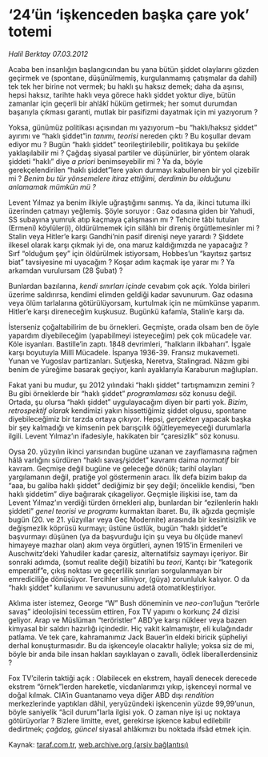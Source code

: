 # ‘24’ün ‘işkenceden başka çare yok’ totemi

*Halil Berktay 07.03.2012*

<div class="yazi"><p>Acaba ben insanlığın başlangıcından bu yana bütün şiddet olaylarını gözden geçirmek ve (spontane, düşünülmemiş, kurgulanmamış çatışmalar da dahil) tek tek her birine not vermek; bu haklı şu haksız demek; daha da aşırısı, hepsi haksız, tarihte haklı veya görece haklı şiddet yoktur diye, bütün zamanlar için geçerli bir ahlâkî hüküm getirmek; her somut durumdan başarıyla çıkması garanti, mutlak bir pasifizmi dayatmak için mi yazıyorum ? </p>
<p>Yoksa, günümüz politikası açısından mı yazıyorum –bu “haklı/haksız şiddet” ayırımı ve “haklı şiddet”in <i>tanımı</i>, <i>teorisi</i> nereden çıktı ? Bu koşullar devam ediyor mu ? Bugün “haklı şiddet” teorileştirilebilir, politikaya bu şekilde yaklaşılabilir mi ? Çağdaş siyasal partiler ve düşünürler, bir yöntem olarak şiddeti “haklı” diye <i>a priori</i> benimseyebilir mi ? Ya da, böyle gerekçelendirilen “haklı şiddet”lere yakın durmayı kabullenen bir yol çizebilir mi ? <i>Benim bu tür yönsemelere itiraz ettiğimi, derdimin bu olduğunu anlamamak mümkün mü ?</i></p>
<p>Levent Yılmaz ya benim ilkiyle uğraştığımı sanmış. Ya da, ikinci tutuma ilki üzerinden çatmayı yeğlemiş. Şöyle soruyor : Gaz odasına giden bir Yahudi, SS subayına yumruk atıp kaçmaya çalışmasın mı ? Tehcire tâbi tutulan (Ermeni) köylüler(i), öldürülmemek için silâhlı bir direniş örgütlemesinler mi ? Stalin veya Hitler’e karşı Gandhi’nin pasif direnişi neye yarardı ? Şiddete ilkesel olarak karşı çıkmak iyi de, ona maruz kaldığımızda ne yapacağız ? Sırf “olduğum şey” için öldürülmek istiyorsam, Hobbes’un “kayıtsız şartsız biat” tavsiyesine mi uyacağım ? Koşar adım kaçmak işe yarar mı ? Ya arkamdan vurulursam (28 Şubat) ?</p>
<p>Bunlardan bazılarına, <i>kendi sınırları içinde</i> cevabım çok açık. Yolda birileri üzerime saldırırsa, kendimi elimden geldiği kadar savunurum. Gaz odasına veya ölüm tarlalarına götürülüyorsam, kurtulmak için ne mümkünse yaparım. Hitler’e karşı direneceğim kuşkusuz. Bugünkü kafamla, Stalin’e karşı da. </p>
<p>İsterseniz çoğaltabilirim de bu örnekleri. Geçmişte, orada olsam ben de öyle yapardım diyebileceğim (yapabilmeyi isteyeceğim) pek çok mücadele var. Köle isyanları. Bastille’in zaptı. 1848 devrimleri, “halkların ilkbaharı”. İşgale karşı boyutuyla Millî Mücadele. İspanya 1936-39. Fransız mukavemeti. Yunan ve Yugoslav partizanları. Sutjeska, Neretva, Stalingrad. Nâzım gibi benim de yüreğime basarak geçiyor, kanlı ayaklarıyla Karaburun mağlupları.</p>
<p>Fakat yani bu mudur, şu 2012 yılındaki “haklı şiddet” tartışmamızın zemini ? Bu gibi örneklerde bir “haklı şiddet” <i>programlaması</i> söz konusu değil. Ortada, şu olursa “haklı şiddet” uygulayacağım diyen bir parti yok. <i>Bizim</i>, <i>retrospektif olarak</i> kendimizi yakın hissettiğimiz şiddet olgusu, spontane diyebileceğimiz bir tarzda ortaya çıkıyor. Hepsi, <i>gerçekten</i> yapacak başka bir şey kalmadığı ve kimsenin pek barışçılık öğütleyemeyeceği durumlarla ilgili. Levent Yılmaz’ın ifadesiyle, hakikaten bir “çaresizlik” söz konusu.</p>
<p>Oysa 20. yüzyılın ikinci yarısından bugüne uzanan ve zayıflamasına rağmen hâlâ varlığını sürdüren “haklı savaş/şiddet” kavramı daima <i>normatif</i> bir kavram. Geçmişe değil bugüne ve geleceğe dönük; tarihî olayları yargılamanın değil, pratiğe yol göstermenin aracı. İlk defa bizim bakıp da “aaa, bu galiba haklı şiddet” dediğimiz bir şey değil; öncelikle kendisi, “ben haklı şiddetim” diye bağırarak çıkageliyor. Geçmişle ilişkisi ise, tam da Levent Yılmaz’ın verdiği türden örnekleri alıp, bunlardan bir “ezilenlerin haklı şiddeti” <i>genel teorisi ve programı</i> kurmaktan ibaret. Bu, ilk ağızda geçmişle bugün (20. ve 21. yüzyıllar veya Geç Modernite) arasında bir kesintisizlik ve değişmezlik köprüsü kurmayı; üstüne üstlük, bugün “haklı şiddet”e başvurmayı düşünen (ya da başvurduğu için şu veya bu ölçüde manevî himayeye mazhar olan) akım veya örgütleri, aynen 1915’in Ermenileri ve Auschwitz’deki Yahudiler kadar çaresiz, alternatifsiz saymayı içeriyor. Bir sonraki adımda, (somut realite değil) bizatihî bu <i>teori</i>, Kantçı bir “kategorik emperatif”e, çıkış noktası ve geçerlilik sınırları sorgulanmayan bir emrediciliğe dönüşüyor. Tercihler siliniyor, (güya) zorunluluk kalıyor. O da “haklı şiddet” kullanımı ve savunusunu adetâ otomatikleştiriyor.</p>
<p>Aklıma ister istemez, George “W” Bush döneminin ve <i>neo-con</i>’luğun “terörle savaş” ideolojisini tecessüm ettiren, Fox TV yapımı o korkunç <i>24</i> dizisi geliyor. Arap ve Müslüman “teröristler” ABD’ye karşı nükleer veya bazen kimyasal bir saldırı hazırlığı içindedir. Hiç vakit kalmamıştır, eli kulağındadır patlama. Ve tek çare, kahramanımız Jack Bauer’in eldeki biricik şüpheliyi derhal konuşturmasıdır. Bu da işkenceyle olacaktır haliyle; yoksa siz de mi, böyle bir anda bile insan hakları sayıklayan o zavallı, ödlek liberallerdensiniz ? </p>
<p>Fox TV’cilerin taktiği açık : Olabilecek en ekstrem, hayalî denecek derecede ekstrem “örnek”lerden hareketle, vicdanlarımızı yıkıp, işkenceyi normal ve doğal kılmak. CIA’in Guantanamo veya diğer ABD dışı <i>rendition</i> merkezlerinde yaptıkları dâhil, yeryüzündeki işkencenin yüzde 99,99’unun, böyle saniyelik “âcil durum”larla ilgisi yok. O zaman niye işi uç noktaya götürüyorlar ? Bizlere limitte, evet, gerekirse işkence kabul edilebilir dedirtmek; <i>çağdaş, güncel</i> siyasal ahlâkımızı bu noktada ifsâd etmek için.</p>
</div>

Kaynak: [taraf.com.tr](http://www.taraf.com.tr/halil-berktay/makale-24-un-iskenceden-baska-care-yok-totemi.htm), [web.archive.org (arşiv bağlantısı)](http://web.archive.org/web/20131023051628/http://www.taraf.com.tr/halil-berktay/makale-24-un-iskenceden-baska-care-yok-totemi.htm)
